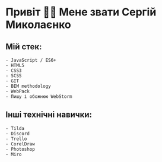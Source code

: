 # Привіт 👋🏻 Мене звати Сергій Миколаєнко

## Мій стек:
    - JavaScript / ES6+
    - HTML5
    - CSS3
    - SCSS
    - GIT
    - BEM methodology
    - WebPack
    - Пишу і обожнюю WebStorm

## Iнші технічні навички:
    - Tilda
    - Discord
    - Trello
    - CorelDraw
    - Photoshop
    - Miro
